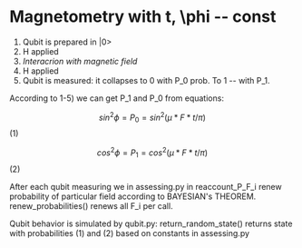 # Magnetometry with t, \phi -- const

1) Qubit is prepared in |0>
2) H applied
3) *Interacrion with magnetic field*
4) H applied
5) Qubit is measured: it collapses to 0 with P_0 prob.
To 1 -- with P_1.

According to 1-5) we can get P_1 and P_0 from equations:

$$sin^2 \phi = P_0 = sin^2 (\mu * F * t / \pi)$$ (1)

$$cos^2 \phi = P_1 = cos^2 (\mu * F * t / \pi)$$ (2)

After each qubit measuring we in assessing.py in reaccount_P_F_i renew probability of particular field according to 
BAYESIAN's THEOREM. renew_probabilities() renews all F_i per call.

Qubit behavior is simulated by qubit.py: return_random_state() returns state with probabilities (1) and (2) based on
constants in assessing.py
